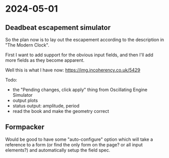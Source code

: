 # 2024-05-01

## Deadbeat escapement simulator

So the plan now is to lay out the escapement according to the description in "The Modern Clock".

First I want to add support for the obvious input fields, and then I'll add more fields as they become
apparent.

Well this is what I have now: https://img.incoherency.co.uk/5429

Todo:

 * the "Pending changes, click apply" thing from Oscillating Engine Simulator
 * output plots
 * status output: amplitude, period
 * read the book and make the geometry correct

## Formpacker

Would be good to have some "auto-configure" option which will take a reference to a form (or find
the only form on the page? or all input elements?) and automatically setup the field spec.
